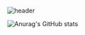![header](https://capsule-render.vercel.app/api?type=waving&color=timeGradient&text=Welcome%20to%20Yourhwan's%20GitHub%20&animation=twinkling&fontSize=35&fontAlignY=40&fontAlign=70&height=250)

<!--
**yourhwan/yourhwan** is a ✨ _special_ ✨ repository because its `README.md` (this file) appears on your GitHub profile.

Here are some ideas to get you started:

- 🔭 I’m currently working on ...
- 🌱 I’m currently learning ...
- 👯 I’m looking to collaborate on ...
- 🤔 I’m looking for help with ...
- 💬 Ask me about ...
- 📫 How to reach me: ...
- 😄 Pronouns: ...
- ⚡ Fun fact: ...
-->
![Anurag's GitHub stats](https://github-readme-stats.vercel.app/api?username=yourhwan&show_icons=true&theme=radical)

